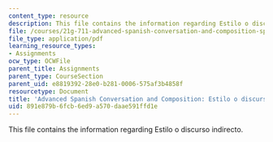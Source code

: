 ```yaml
---
content_type: resource
description: This file contains the information regarding Estilo o discurso indirecto.
file: /courses/21g-711-advanced-spanish-conversation-and-composition-spring-2014/891e879b6fcb6ed9a570daae591ffd1e_MIT21G_711S14_indirecto.pdf
file_type: application/pdf
learning_resource_types:
- Assignments
ocw_type: OCWFile
parent_title: Assignments
parent_type: CourseSection
parent_uid: e8819392-28e0-b281-0006-575af3b4858f
resourcetype: Document
title: 'Advanced Spanish Conversation and Composition: Estilo o discurso indirecto'
uid: 891e879b-6fcb-6ed9-a570-daae591ffd1e
---
```

This file contains the information regarding Estilo o discurso indirecto.

